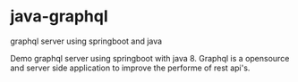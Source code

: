 # java-graphql
graphql server using springboot and java

Demo graphql server using springboot with java 8. Graphql is a opensource and server side application to improve the performe of rest api's.

